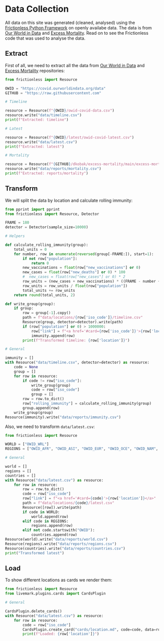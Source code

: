 # Data Collection

All data on this site was generated (cleaned, analysed) using the [Frictionless Python Framework](https://framework.frictionlessdata.io/) on openly availabe data. The data is from [Our World in Data](https://ourworldindata.org/coronavirus) and [Excess Mortality](https://github.com/dkobak/excess-mortality). Read on to see the Frictionless code that was used to analyse the data.

## Extract

First of all, we need to extract all the data from [Our World in Data](https://ourworldindata.org/coronavirus) and [Excess Mortality](https://github.com/dkobak/excess-mortality) repositories:

```python task id=data-extract
from frictionless import Resource

OWID = "https://covid.ourworldindata.org/data"
GITHUB = "https://raw.githubusercontent.com"

# Timeline

resource = Resource(f"{OWID}/owid-covid-data.csv")
resource.write("data/timeline.csv")
print(f"Extracted: timeline")

# Latest

resource = Resource(f"{OWID}/latest/owid-covid-latest.csv")
resource.write("data/latest.csv")
print(f"Extracted: latest")

# Mortality

resource = Resource(f"{GITHUB}/dkobak/excess-mortality/main/excess-mortality.csv")
resource.write("data/reports/mortality.csv")
print(f"Extracted: reports/mortality")
```

## Transform

We will split the data by location and calculate rolling immunity:

```python task id=data-transform-timeline
from pprint import pprint
from frictionless import Resource, Detector

FRAME = 180
detector = Detector(sample_size=10000)

# Helpers

def calculate_rolling_immunity(group):
    total_units = 0
    for number, row in enumerate(reversed(group[-FRAME:]), start=1):
        if not row["population"]:
            return 0
        new_vaccinations = float(row["new_vaccinations"] or 0)
        new_cases = float(row["new_deaths"] or 0) * 100
        #  new_cases = float(row["new_cases"] or 0) * 2
        row_units = (new_cases + new_vaccinations) * ((FRAME - number + 1) / FRAME)
        row_units = row_units / float(row["population"])
        total_units += row_units
    return round(total_units, 2)

def write_group(group):
    if group:
        row = group[-1].copy()
        path = f"data/locations/{row['iso_code']}/timeline.csv"
        Resource(group, detector=detector).write(path)
        if (row["population"] or 0) > 1000000:
            row["link"] = f"<a href='#card={row['iso_code']}'>{row['location']}</a>"
            immunity.append(row)
        print(f"Transformed timeline: {row['location']}")

# General

immunity = []
with Resource("data/timeline.csv", detector=detector) as resource:
    code = None
    group = []
    for row in resource:
        if code != row["iso_code"]:
            write_group(group)
            code = row["iso_code"]
            group = []
        row = row.to_dict()
        row["rolling_immunity"] = calculate_rolling_immunity(group)
        group.append(row)
    write_group(group)
Resource(immunity).write("data/reports/immunity.csv")
```

Also, we need to transform `data/latest.csv`:

```python task id=data-transform-latest
from frictionless import Resource

WORLD = ["OWID_WRL"]
REGIONS = ["OWID_AFR", "OWID_ASI", "OWID_EUR", "OWID_OCE", "OWID_NAM", "OWID_SAM"]

# General

world = []
regions = []
countries = []
with Resource("data/latest.csv") as resource:
    for row in resource:
        row = row.to_dict()
        code = row["iso_code"]
        row["link"] = f"<a href='#card={code}'>{row['location']}</a>"
        path = f"data/locations/{code}/latest.csv"
        Resource([row]).write(path)
        if code in WORLD:
            world.append(row)
        elif code in REGIONS:
            regions.append(row)
        elif not code.startswith("OWID"):
            countries.append(row)
Resource(world).write("data/reports/world.csv")
Resource(regions).write("data/reports/regions.csv")
Resource(countries).write("data/reports/countries.csv")
print("Transformed latest")
```

## Load

To show different locations as cards we render them:

```python task id=data-load
from frictionless import Resource
from livemark.plugins.cards import CardsPlugin

# General

CardsPlugin.delete_cards()
with Resource("data/latest.csv") as resource:
    for row in resource:
        code = row["iso_code"]
        CardsPlugin.create_card("cards/location.md", code=code, data=row)
        print(f"Loaded: {row['location']}")
```
